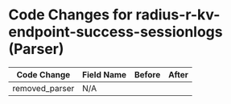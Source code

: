 # Code Changes for radius-r-kv-endpoint-success-sessionlogs (Parser)

| Code Change | Field Name | Before | After |
|-------------|------------|--------|-------|
| removed_parser | N/A |  |  |